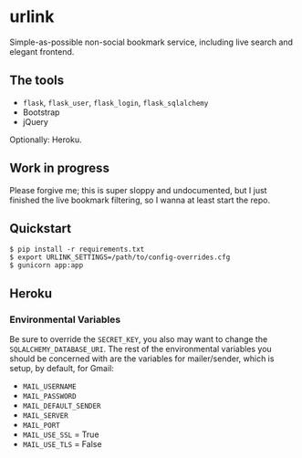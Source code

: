 # urlink

Simple-as-possible non-social bookmark service, including live search
and elegant frontend.

## The tools

  * `flask`, `flask_user`, `flask_login`, `flask_sqlalchemy`
  * Bootstrap
  * jQuery

Optionally: Heroku.

## Work in progress

Please forgive me; this is super sloppy and undocumented, but I just
finished the live bookmark filtering, so I wanna at least start the repo.

## Quickstart

```
$ pip install -r requirements.txt
$ export URLINK_SETTINGS=/path/to/config-overrides.cfg
$ gunicorn app:app
```

## Heroku

### Environmental Variables

Be sure to override the `SECRET_KEY`, you also may want to change the
`SQLALCHEMY_DATABASE_URI`. The rest of the environmental variables you
should be concerned with are the variables for mailer/sender, which is
setup, by default, for Gmail:

  * `MAIL_USERNAME`
  * `MAIL_PASSWORD`
  * `MAIL_DEFAULT_SENDER`
  * `MAIL_SERVER`
  * `MAIL_PORT`
  * `MAIL_USE_SSL` = True
  * `MAIL_USE_TLS` = False
